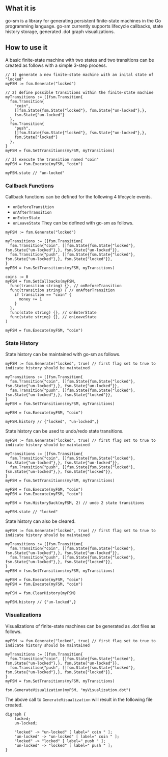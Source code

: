 ## What it is
go-sm is a library for generating persistent finite-state machines in the Go programming language. go-sm currently supports lifecycle callbacks, state history storage, generated .dot graph visualizations.

## How to use it
A basic finite-state machine with two states and two transitions can be created as follows with a simple 3-step process.
```golang
// 1) generate a new finite-state machine with an inital state of "locked"
myFSM := fsm.Generate("locked")

// 2) define possible transitions within the finite-state machine
myTransitions := []fsm.Transition{
  fsm.Transition{
  	"coin", 
	[]fsm.State{fsm.State{"locked"}, fsm.State{"un-locked"},}, 
	fsm.State{"un-locked"}
  },
  fsm.Transition{
  	"push", 
	[]fsm.State{fsm.State{"locked"}, fsm.State{"un-locked"},}, 
	fsm.State{"locked"}
  },
}
myFSM = fsm.SetTransitions(myFSM, myTransitions) 

// 3) execute the transition named "coin"
myFSM = fsm.Execute(myFSM, "coin") 

myFSM.state // "un-locked"
```

### Callback Functions
Callback functions can be defined for the following 4 lifecycle events.
- `onBeforeTransition`
- `onAfterTransition`
- `onEnterState`
- `onLeaveState`
They can be defined with go-sm as follows.
```golang
myFSM := fsm.Generate("locked")

myTransitions := []fsm.Transition{
  fsm.Transition{"coin", []fsm.State{fsm.State{"locked"}, fsm.State{"un-locked"},}, fsm.State{"un-locked"}},
  fsm.Transition{"push", []fsm.State{fsm.State{"locked"}, fsm.State{"un-locked"},}, fsm.State{"locked"}},
}
myFSM = fsm.SetTransitions(myFSM, myTransitions) 

coins := 0
myFSM = fsm.SetCallbacks(myFSM,
  func(transition string) {}, // onBeforeTransition
  func(transition string) { // onAfterTransition
    if transition == "coin" {
      money += 1
    }
  },
  func(state string) {}, // onEnterState
  func(state string) {}, // onLeaveState
)

myFSM = fsm.Execute(myFSM, "coin") 
```

### State History
State history can be maintained with go-sm as follows.
```golang
myFSM := fsm.Generate("locked", true) // first flag set to true to indicate history should be maintained

myTransitions := []fsm.Transition{
  fsm.Transition{"coin", []fsm.State{fsm.State{"locked"}, fsm.State{"un-locked"},}, fsm.State{"un-locked"}},
  fsm.Transition{"push", []fsm.State{fsm.State{"locked"}, fsm.State{"un-locked"},}, fsm.State{"locked"}},
}
myFSM = fsm.SetTransitions(myFSM, myTransitions) 

myFSM = fsm.Execute(myFSM, "coin") 

myFSM.history // {"locked", "un-locked",}
```
State history can be used to undo/redo state transitions.
```golang
myFSM := fsm.Generate("locked", true) // first flag set to true to indicate history should be maintained

myTransitions := []fsm.Transition{
  fsm.Transition{"coin", []fsm.State{fsm.State{"locked"}, fsm.State{"un-locked"},}, fsm.State{"un-locked"}},
  fsm.Transition{"push", []fsm.State{fsm.State{"locked"}, fsm.State{"un-locked"},}, fsm.State{"locked"}},
}
myFSM = fsm.SetTransitions(myFSM, myTransitions) 

myFSM = fsm.Execute(myFSM, "coin")
myFSM = fsm.Execute(myFSM, "coin")

myFSM = fsm.HistoryBack(myFSM, 2) // undo 2 state transitions

myFSM.state // "locked"
```
State history can also be cleared.
```golang
myFSM := fsm.Generate("locked", true) // first flag set to true to indicate history should be maintained

myTransitions := []fsm.Transition{
  fsm.Transition{"coin", []fsm.State{fsm.State{"locked"}, fsm.State{"un-locked"},}, fsm.State{"un-locked"}},
  fsm.Transition{"push", []fsm.State{fsm.State{"locked"}, fsm.State{"un-locked"},}, fsm.State{"locked"}},
}
myFSM = fsm.SetTransitions(myFSM, myTransitions) 

myFSM = fsm.Execute(myFSM, "coin")
myFSM = fsm.Execute(myFSM, "coin")

myFSM = fsm.ClearHistory(myFSM)

myFSM.history // {"un-locked",}
```

### Visualizations
Visualizations of finite-state machines can be generated as .dot files as follows.
```golang
myFSM := fsm.Generate("locked", true) // first flag set to true to indicate history should be maintained

myTransitions := []fsm.Transition{
  fsm.Transition{"coin", []fsm.State{fsm.State{"locked"}, fsm.State{"un-locked"},}, fsm.State{"un-locked"}},
  fsm.Transition{"push", []fsm.State{fsm.State{"locked"}, fsm.State{"un-locked"},}, fsm.State{"locked"}},
}
myFSM = fsm.SetTransitions(myFSM, myTransitions) 

fsm.GenerateVisualization(myFSM, "myVisualization.dot")
```
The above call to `GenerateVisualization` will result in the following file created.
```
digraph {
	locked;
	un-locked;

	"locked" -> "un-locked" [ label=" coin " ];
	"un-locked" -> "un-locked" [ label=" coin " ];
	"locked" -> "locked" [ label=" push " ];
	"un-locked" -> "locked" [ label=" push " ];
}
```
